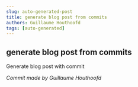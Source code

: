 ```yaml
---
slug: auto-generated-post
title: generate blog post from commits
authors: Guillaume Houthoofd
tags: [auto-generated]
---
```


## generate blog post from commits

Generate blog post with commit

*Commit made by Guillaume Houthoofd*

